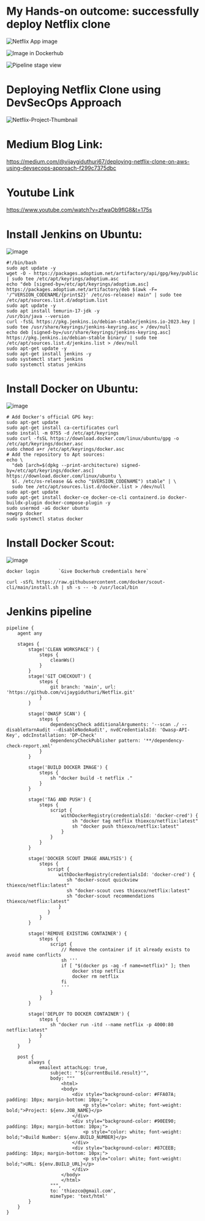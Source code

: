# My Hands-on outcome: successfully deploy Netflix clone
![Netflix App image](./images/image1.PNG)



![Image in Dockerhub](./images/image2.PNG)



![Pipeline stage view](./images/image3.PNG)


# Deploying Netflix Clone using DevSecOps Approach
![Netflix-Project-Thumbnail](https://github.com/vijaygiduthuri/Netflix/assets/125960600/0a36313b-1ee8-4150-8541-fe9786fa94aa)

# Medium Blog Link:

https://medium.com/@vijaygiduthuri67/deploying-netflix-clone-on-aws-using-devsecops-approach-f299c7375dbc

# Youtube Link
https://www.youtube.com/watch?v=zfwaOb9flG8&t=175s

# **Install Jenkins on Ubuntu:**
![image](https://github.com/vijaygiduthuri/Netflix/assets/125960600/69e812bd-d639-409d-874b-64f501e35027)

```
#!/bin/bash
sudo apt update -y
wget -O - https://packages.adoptium.net/artifactory/api/gpg/key/public | sudo tee /etc/apt/keyrings/adoptium.asc
echo "deb [signed-by=/etc/apt/keyrings/adoptium.asc] https://packages.adoptium.net/artifactory/deb $(awk -F= '/^VERSION_CODENAME/{print$2}' /etc/os-release) main" | sudo tee /etc/apt/sources.list.d/adoptium.list
sudo apt update -y
sudo apt install temurin-17-jdk -y
/usr/bin/java --version
curl -fsSL https://pkg.jenkins.io/debian-stable/jenkins.io-2023.key | sudo tee /usr/share/keyrings/jenkins-keyring.asc > /dev/null
echo deb [signed-by=/usr/share/keyrings/jenkins-keyring.asc] https://pkg.jenkins.io/debian-stable binary/ | sudo tee /etc/apt/sources.list.d/jenkins.list > /dev/null
sudo apt-get update -y
sudo apt-get install jenkins -y
sudo systemctl start jenkins
sudo systemctl status jenkins
```

# **Install Docker on Ubuntu:**
![image](https://github.com/vijaygiduthuri/Netflix/assets/125960600/0f93c2d9-a9b3-4f76-ac25-81f4e384de55)

```
# Add Docker's official GPG key:
sudo apt-get update
sudo apt-get install ca-certificates curl
sudo install -m 0755 -d /etc/apt/keyrings
sudo curl -fsSL https://download.docker.com/linux/ubuntu/gpg -o /etc/apt/keyrings/docker.asc
sudo chmod a+r /etc/apt/keyrings/docker.asc
# Add the repository to Apt sources:
echo \
  "deb [arch=$(dpkg --print-architecture) signed-by=/etc/apt/keyrings/docker.asc] https://download.docker.com/linux/ubuntu \
  $(. /etc/os-release && echo "$VERSION_CODENAME") stable" | \
  sudo tee /etc/apt/sources.list.d/docker.list > /dev/null
sudo apt-get update
sudo apt-get install docker-ce docker-ce-cli containerd.io docker-buildx-plugin docker-compose-plugin -y
sudo usermod -aG docker ubuntu
newgrp docker
sudo systemctl status docker
```

# **Install Docker Scout:**
![image](https://github.com/vijaygiduthuri/Netflix/assets/125960600/840d499f-4a45-4571-b361-c1a0598de793)

```
docker login       `Give Dockerhub credentials here`
```
```
curl -sSfL https://raw.githubusercontent.com/docker/scout-cli/main/install.sh | sh -s -- -b /usr/local/bin
```

# **Jenkins pipeline**
```
pipeline {
    agent any

    stages {
        stage('CLEAN WORKSPACE') {
            steps {
                cleanWs()
            }
        }
        stage('GIT CHECKOUT') {
            steps {
                git branch: 'main', url: 'https://github.com/vijaygiduthuri/Netflix.git'
            }
        } 
        
        stage('OWASP SCAN') {
            steps {
                dependencyCheck additionalArguments: '--scan ./ --disableYarnAudit --disableNodeAudit', nvdCredentialsId: 'Owasp-API-Key', odcInstallation: 'DP-Check'
                dependencyCheckPublisher pattern: '**/dependency-check-report.xml'
            }
        }
        
        stage('BUILD DOCKER IMAGE') {
            steps {
                sh "docker build -t netflix ."
            }
        }
        
        stage('TAG AND PUSH') {
            steps {
                script {
                    withDockerRegistry(credentialsId: 'docker-cred') {
                        sh "docker tag netflix thiexco/netflix:latest"
                        sh "docker push thiexco/netflix:latest"
                    }
                }
            }
        }
        
        stage('DOCKER SCOUT IMAGE ANALYSIS') {
            steps {
               script {
                   withDockerRegistry(credentialsId: 'docker-cred') {
                      sh "docker-scout quickview thiexco/netflix:latest"
                      sh "docker-scout cves thiexco/netflix:latest"
                      sh "docker-scout recommendations thiexco/netflix:latest"
                   }
               }
            }
        }
        
        stage('REMOVE EXISTING CONTAINER') {
            steps {
                script {
                    // Remove the container if it already exists to avoid name conflicts
                    sh '''
                    if [ "$(docker ps -aq -f name=netflix)" ]; then
                        docker stop netflix
                        docker rm netflix
                    fi
                    '''
                }
            }
        }
        
        stage('DEPLOY TO DOCKER CONTAINER') {
            steps {
                sh "docker run -itd --name netflix -p 4000:80 netflix:latest"
            }
        }
    }
    
    post {
        always {
            emailext attachLog: true,
                subject: "'${currentBuild.result}'",
                body: """
                    <html>
                    <body>
                        <div style="background-color: #FFA07A; padding: 10px; margin-bottom: 10px;">
                            <p style="color: white; font-weight: bold;">Project: ${env.JOB_NAME}</p>
                        </div>
                        <div style="background-color: #90EE90; padding: 10px; margin-bottom: 10px;">
                            <p style="color: white; font-weight: bold;">Build Number: ${env.BUILD_NUMBER}</p>
                        </div>
                        <div style="background-color: #87CEEB; padding: 10px; margin-bottom: 10px;">
                            <p style="color: white; font-weight: bold;">URL: ${env.BUILD_URL}</p>
                        </div>
                    </body>
                    </html>
                """,
                to: 'thiezco@gmail.com',
                mimeType: 'text/html'
        }
    }
}    

```
